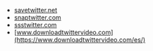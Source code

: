* [savetwitter.net](https://savetwitter.net/es)
* [snaptwitter.com](https://snaptwitter.com/es)
* [ssstwitter.com](https://ssstwitter.com/es)
* [www.downloadtwittervideo.com](https://www.downloadtwittervideo.com/es/)
